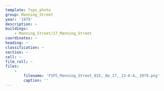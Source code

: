 ```yaml
---
template: fsps_photo
group: Manning_Street
year: '1979'
description: ~
buildings:
    - Manning_Street/17_Manning_Street
coordinates: ~
heading: ~
classification: ~
section: ~
cell: ~
film_roll: ~
files:
    -
        filename: 'FSPS_Manning_Street_015,_No_17,_13-6-A,_1979.png'
        caption: ''
---
```

